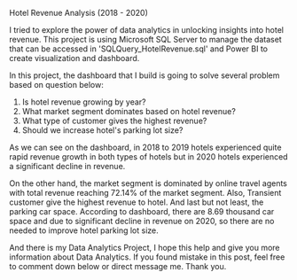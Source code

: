 Hotel Revenue Analysis (2018 - 2020)

I tried to explore the power of data analytics in unlocking insights into hotel revenue. This project is using Microsoft SQL Server to manage the dataset that can be accessed in 'SQLQuery_HotelRevenue.sql' and Power BI to create visualization and dashboard.

In this project, the dashboard that I build is going to solve several problem based on question below:
1. Is hotel revenue growing by year?
2. What market segment dominates based on hotel revenue?
3. What type of customer gives the highest revenue?
4. Should we increase hotel's parking lot size?

As we can see on the dashboard, in 2018 to 2019 hotels experienced quite rapid revenue growth in both types of hotels but in 2020 hotels experienced a significant decline in revenue.

On the other hand, the market segment is dominated by online travel agents with total revenue reaching 72.14% of the market segment. Also, Transient customer give the highest revenue to hotel. And last but not least, the parking car space. According to dashboard, there are 8.69 thousand car space and due to significant decline in revenue on 2020, so there are no needed to improve hotel parking lot size.

And there is my Data Analytics Project, I hope this help and give you more information about Data Analytics. If you found mistake in this post, feel free to comment down below or direct message me. Thank you.
